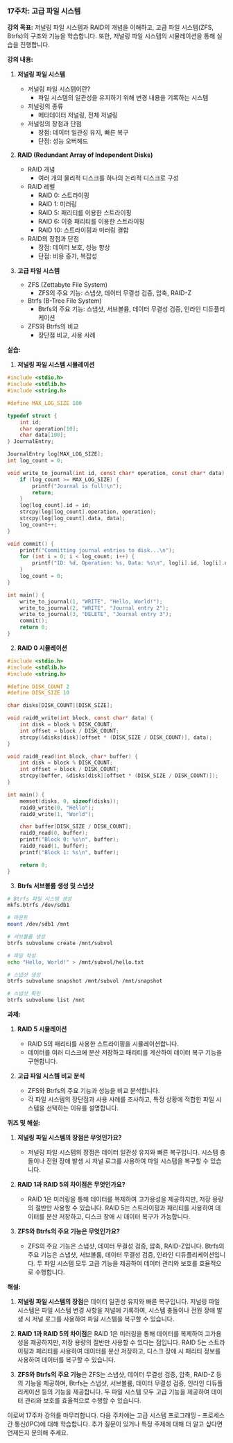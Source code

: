 ### 17주차: 고급 파일 시스템

**강의 목표:** 저널링 파일 시스템과 RAID의 개념을 이해하고, 고급 파일 시스템(ZFS, Btrfs)의 구조와 기능을 학습합니다. 또한, 저널링 파일 시스템의 시뮬레이션을 통해 실습을 진행합니다.

**강의 내용:**

1. **저널링 파일 시스템**
   - 저널링 파일 시스템이란?
     - 파일 시스템의 일관성을 유지하기 위해 변경 내용을 기록하는 시스템
   - 저널링의 종류
     - 메타데이터 저널링, 전체 저널링
   - 저널링의 장점과 단점
     - 장점: 데이터 일관성 유지, 빠른 복구
     - 단점: 성능 오버헤드

2. **RAID (Redundant Array of Independent Disks)**
   - RAID 개념
     - 여러 개의 물리적 디스크를 하나의 논리적 디스크로 구성
   - RAID 레벨
     - RAID 0: 스트라이핑
     - RAID 1: 미러링
     - RAID 5: 패리티를 이용한 스트라이핑
     - RAID 6: 이중 패리티를 이용한 스트라이핑
     - RAID 10: 스트라이핑과 미러링 결합
   - RAID의 장점과 단점
     - 장점: 데이터 보호, 성능 향상
     - 단점: 비용 증가, 복잡성

3. **고급 파일 시스템**
   - ZFS (Zettabyte File System)
     - ZFS의 주요 기능: 스냅샷, 데이터 무결성 검증, 압축, RAID-Z
   - Btrfs (B-Tree File System)
     - Btrfs의 주요 기능: 스냅샷, 서브볼륨, 데이터 무결성 검증, 인라인 디듀플리케이션
   - ZFS와 Btrfs의 비교
     - 장단점 비교, 사용 사례

**실습:**

1. **저널링 파일 시스템 시뮬레이션**

```c
#include <stdio.h>
#include <stdlib.h>
#include <string.h>

#define MAX_LOG_SIZE 100

typedef struct {
    int id;
    char operation[10];
    char data[100];
} JournalEntry;

JournalEntry log[MAX_LOG_SIZE];
int log_count = 0;

void write_to_journal(int id, const char* operation, const char* data) {
    if (log_count >= MAX_LOG_SIZE) {
        printf("Journal is full!\n");
        return;
    }
    log[log_count].id = id;
    strcpy(log[log_count].operation, operation);
    strcpy(log[log_count].data, data);
    log_count++;
}

void commit() {
    printf("Committing journal entries to disk...\n");
    for (int i = 0; i < log_count; i++) {
        printf("ID: %d, Operation: %s, Data: %s\n", log[i].id, log[i].operation, log[i].data);
    }
    log_count = 0;
}

int main() {
    write_to_journal(1, "WRITE", "Hello, World!");
    write_to_journal(2, "WRITE", "Journal entry 2");
    write_to_journal(3, "DELETE", "Journal entry 3");
    commit();
    return 0;
}
```

2. **RAID 0 시뮬레이션**

```c
#include <stdio.h>
#include <stdlib.h>
#include <string.h>

#define DISK_COUNT 2
#define DISK_SIZE 10

char disks[DISK_COUNT][DISK_SIZE];

void raid0_write(int block, const char* data) {
    int disk = block % DISK_COUNT;
    int offset = block / DISK_COUNT;
    strcpy(&disks[disk][offset * (DISK_SIZE / DISK_COUNT)], data);
}

void raid0_read(int block, char* buffer) {
    int disk = block % DISK_COUNT;
    int offset = block / DISK_COUNT;
    strcpy(buffer, &disks[disk][offset * (DISK_SIZE / DISK_COUNT)]);
}

int main() {
    memset(disks, 0, sizeof(disks));
    raid0_write(0, "Hello");
    raid0_write(1, "World");

    char buffer[DISK_SIZE / DISK_COUNT];
    raid0_read(0, buffer);
    printf("Block 0: %s\n", buffer);
    raid0_read(1, buffer);
    printf("Block 1: %s\n", buffer);

    return 0;
}
```

3. **Btrfs 서브볼륨 생성 및 스냅샷**

```sh
# Btrfs 파일 시스템 생성
mkfs.btrfs /dev/sdb1

# 마운트
mount /dev/sdb1 /mnt

# 서브볼륨 생성
btrfs subvolume create /mnt/subvol

# 파일 작성
echo "Hello, World!" > /mnt/subvol/hello.txt

# 스냅샷 생성
btrfs subvolume snapshot /mnt/subvol /mnt/snapshot

# 스냅샷 확인
btrfs subvolume list /mnt
```

**과제:**

1. **RAID 5 시뮬레이션**
   - RAID 5의 패리티를 사용한 스트라이핑을 시뮬레이션합니다.
   - 데이터를 여러 디스크에 분산 저장하고 패리티를 계산하여 데이터 복구 기능을 구현합니다.

2. **고급 파일 시스템 비교 분석**
   - ZFS와 Btrfs의 주요 기능과 성능을 비교 분석합니다.
   - 각 파일 시스템의 장단점과 사용 사례를 조사하고, 특정 상황에 적합한 파일 시스템을 선택하는 이유를 설명합니다.

**퀴즈 및 해설:**

1. **저널링 파일 시스템의 장점은 무엇인가요?**
   - 저널링 파일 시스템의 장점은 데이터 일관성 유지와 빠른 복구입니다. 시스템 충돌이나 전원 장애 발생 시 저널 로그를 사용하여 파일 시스템을 복구할 수 있습니다.

2. **RAID 1과 RAID 5의 차이점은 무엇인가요?**
   - RAID 1은 미러링을 통해 데이터를 복제하여 고가용성을 제공하지만, 저장 용량의 절반만 사용할 수 있습니다. RAID 5는 스트라이핑과 패리티를 사용하여 데이터를 분산 저장하고, 디스크 장애 시 데이터 복구가 가능합니다.

3. **ZFS와 Btrfs의 주요 기능은 무엇인가요?**
   - ZFS의 주요 기능은 스냅샷, 데이터 무결성 검증, 압축, RAID-Z입니다. Btrfs의 주요 기능은 스냅샷, 서브볼륨, 데이터 무결성 검증, 인라인 디듀플리케이션입니다. 두 파일 시스템 모두 고급 기능을 제공하여 데이터 관리와 보호를 효율적으로 수행합니다.

**해설:**

1. **저널링 파일 시스템의 장점**은 데이터 일관성 유지와 빠른 복구입니다. 저널링 파일 시스템은 파일 시스템 변경 사항을 저널에 기록하여, 시스템 충돌이나 전원 장애 발생 시 저널 로그를 사용하여 파일 시스템을 복구할 수 있습니다.

2. **RAID 1과 RAID 5의 차이점**은 RAID 1은 미러링을 통해 데이터를 복제하여 고가용성을 제공하지만, 저장 용량의 절반만 사용할 수 있다는 점입니다. RAID 5는 스트라이핑과 패리티를 사용하여 데이터를 분산 저장하고, 디스크 장애 시 패리티 정보를 사용하여 데이터를 복구할 수 있습니다.

3. **ZFS와 Btrfs의 주요 기능**은 ZFS는 스냅샷, 데이터 무결성 검증, 압축, RAID-Z 등의 기능을 제공하며, Btrfs는 스냅샷, 서브볼륨, 데이터 무결성 검증, 인라인 디듀플리케이션 등의 기능을 제공합니다. 두 파일 시스템 모두 고급 기능을 제공하여 데이터 관리와 보호를 효율적으로 수행할 수 있습니다.

이로써 17주차 강의를 마무리합니다. 다음 주차에는 고급 시스템 프로그래밍 - 프로세스 간 통신(IPC)에 대해 학습합니다. 추가 질문이 있거나 특정 주제에 대해 더 알고 싶다면 언제든지 문의해 주세요.